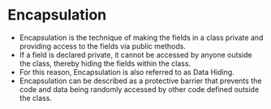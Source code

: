 # Encapsulation 

- Encapsulation is the technique of making the fields in a class private and providing access to the fields via public methods.
- If a field is declared private, it cannot be accessed by anyone outside the class, thereby hiding the fields within the class.
- For this reason, Encapsulation is also referred to as Data Hiding.
- Encapsulation can be described as a protective barrier that prevents the code and data being randomly accessed by other code defined outside the class.
